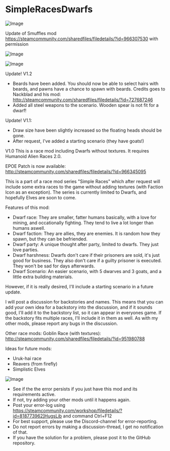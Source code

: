 # SimpleRacesDwarfs

![Image](https://i.imgur.com/WAEzk68.png)

Update of Smuffles mod
https://steamcommunity.com/sharedfiles/filedetails/?id=966307530
with permission

![Image](https://i.imgur.com/7Gzt3Rg.png)

	
![Image](https://i.imgur.com/NOW7jU1.png)

Update! V1.2
- Beards have been added. You should now be able to select hairs with beards, and pawns have a chance to spawn with beards. Credits goes to Nackblad and his mod:
http://steamcommunity.com/sharedfiles/filedetails/?id=727687246
- Added all steel weapons to the scenario. Wooden spear is not fit for a dwarf!

Update! V1.1:
- Draw size have been slightly increased so the floating heads should be gone.
- After request, I&apos;ve added a starting scenario (they have goats!)

V1.0 This is a race mod including Dwarfs without textures. It requires Humanoid Alien Races 2.0.

EPOE Patch is now available: http://steamcommunity.com/sharedfiles/filedetails/?id=966345095

This is a part of a race mod series &quot;Simple Races&quot; which after request will include some extra races to the game without adding textures (with Faction Icon as an exception). The series is currently limited to Dwarfs, and hopefully Elves are soon to come. 

Features of this mod:
- Dwarf race: They are smaller, fatter humans basically, with a love for mining, and occationally fighting. They tend to live a lot longer than humans aswell.
- Dwarf faction: They are allies, they are enemies. It is random how they spawn, but they can be befriended.
- Dwarf party: A unique thought after party, limited to dwarfs. They just love parties. 
- Dwarf harshness: Dwarfs don&apos;t care if their prisoners are sold, it&apos;s just good for business. They also don&apos;t care if a guilty prisoner is executed. They won&apos;t be sad for days afterwards.
- Dwarf Scenario: An easier scenario, with 5 dwarves and 3 goats, and a little extra building materials.

However, if it is really desired, I&apos;ll include a starting scenario in a future update.

I will post a discussion for backstories and names. This means that you can add your own idea for a backstory into the discussion, and if it sounds good, I&apos;ll add it to the backstory list, so it can appear in everyones game. If the backstory fits multiple races, I&apos;ll include it in them as well.
As with my other mods, please report any bugs in the discussion.

Other race mods:
Goblin Race (with textures): http://steamcommunity.com/sharedfiles/filedetails/?id=951980788

Ideas for future mods:
- Uruk-hai race
- Reavers (from firefly)
- Simplistic Elves

![Image](https://i.imgur.com/Rs6T6cr.png)



-  See if the the error persists if you just have this mod and its requirements active.
-  If not, try adding your other mods until it happens again.
-  Post your error-log using https://steamcommunity.com/workshop/filedetails/?id=818773962]HugsLib and command Ctrl+F12
-  For best support, please use the Discord-channel for error-reporting.
-  Do not report errors by making a discussion-thread, I get no notification of that.
-  If you have the solution for a problem, please post it to the GitHub repository.



